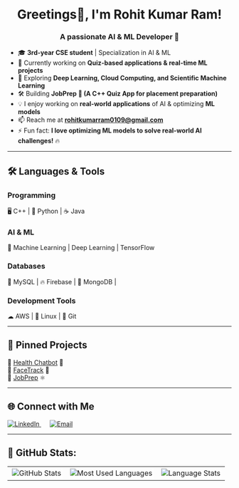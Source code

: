 <h1 align="center">Greetings👋, I'm Rohit Kumar Ram! </h1>
<h3 align="center">A passionate AI & ML Developer 🚀</h3>


- 🎓 **3rd-year CSE student** | Specialization in AI & ML 
- 🔭 Currently working on **Quiz-based applications & real-time ML projects**  
- 🧠 Exploring **Deep Learning, Cloud Computing, and Scientific Machine Learning**  
- 🛠  Building **JobPrep 🚀 (A C++ Quiz App for placement preparation)**  
- 💡 I enjoy working on **real-world applications** of AI & optimizing **ML models**
- 📫 Reach me at **rohitkumarram0109@gmail.com**
- ⚡ Fun fact: **I love optimizing ML models to solve real-world AI challenges!** 🔥  

---

## 🛠️ **Languages & Tools**
### **Programming**
🖥️ C++ | 🐍 Python | ☕ Java  
### **AI & ML**
🧠 Machine Learning | Deep Learning | TensorFlow  
### **Databases**
💾 MySQL | 🔥 Firebase | 🌱 MongoDB  | 
### **Development Tools**
☁ AWS | 🐧 Linux | 🔗 Git   

---

## 📌 **Pinned Projects**
🔹 [Health Chatbot](https://github.com/rohitkumarram410/AI-Health-Chatbot) 🔬  
🔹 [FaceTrack](https://github.com/rohitkumarram410/Real-Time-Attendance-System-Using-Image-Recognition-) 📸  
🔹 [JobPrep](https://github.com/rohitkumarram410/JobPrep) ⚛  

---

## 🌐 **Connect with Me**
<p align="left">
  <a href="https://www.linkedin.com/in/rohit-kumar-ram" target="_blank">
    <img src="https://img.shields.io/badge/LinkedIn-blue?logo=linkedin&style=for-the-badge" alt="LinkedIn"/>
  </a> 
  &nbsp;&nbsp;&nbsp;&nbsp; 
  <a href="mailto:rohitkumarram0109@gmail.com">
    <img src="https://img.shields.io/badge/Email-red?logo=gmail&style=for-the-badge" alt="Email"/>
  </a>
</p>

---

## 🚀 GitHub Stats:
<table align="center">
  <tr>
    <td><img src="https://github-profile-summary-cards.vercel.app/api/cards/stats?username=rohitkumarram410&theme=radical" alt="GitHub Stats" style="border: 2px solid white;"/></td>
    <td><img src="https://github-profile-summary-cards.vercel.app/api/cards/repos-per-language?username=rohitkumarram410&theme=radical" alt="Most Used Languages" style="border: 2px solid white;"/></td>
    <td><img src="https://github-readme-stats.vercel.app/api/top-langs/?username=rohitkumarram410&layout=compact&theme=radical" alt="Language Stats" style="border: 2px solid white;"/></td>
  </tr>
</table>
